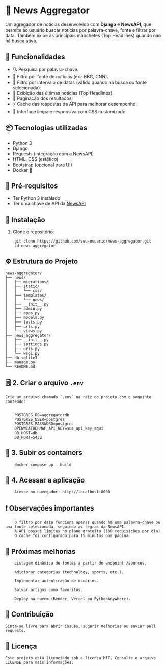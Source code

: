 # 📰 News Aggregator

Um agregador de notícias desenvolvido com **Django** e **NewsAPI**, que permite ao usuário buscar notícias por palavra-chave, fonte e filtrar por data. Também exibe as principais manchetes (Top Headlines) quando não há busca ativa.

## 🚀 Funcionalidades

- 🔍 Pesquisa por palavra-chave.
- 🏢 Filtro por fonte de notícias (ex.: BBC, CNN).
- 📅 Filtro por intervalo de datas (válido quando há busca ou fonte selecionada).
- 📰 Exibição das últimas notícias (Top Headlines).
- 🔄 Paginação dos resultados.
- ⚡ Cache das respostas da API para melhorar desempenho.
- 🎨 Interface limpa e responsiva com CSS customizado.

## 📦 Tecnologias utilizadas

- Python 3
- Django
- Requests (integração com a NewsAPI)
- HTML, CSS (estático)
- Bootstrap (opcional para UI)
- Docker 🐳

## 🔑 Pré-requisitos

- Ter Python 3 instalado
- Ter uma chave de API da [NewsAPI](https://newsapi.org/)

## 🚧 Instalação

1. Clone o repositório:

```
    git clone https://github.com/seu-usuario/news-aggregator.git
    cd news-aggregator
```

## ⚙️ Estrutura do Projeto

    news-aggregator/
    ├── news/
    │   ├── migrations/
    │   ├── static/
    │   │   └── css/
    │   ├── templates/
    │   │   └── news/
    │   ├── __init__.py
    │   ├── admin.py
    │   ├── apps.py
    │   ├── models.py
    │   ├── tests.py
    │   ├── urls.py
    │   └── views.py
    ├── news_aggregator/
    │   ├── __init__.py
    │   ├── settings.py
    │   ├── urls.py
    │   └── wsgi.py
    ├── db.sqlite3
    ├── manage.py
    └── README.md

## 🗒️ 2. Criar o arquivo `.env`

```
Crie um arquivo chamado `.env` na raiz do projeto com o seguinte conteúdo:
```

```

    POSTGRES_DB=aggregatordb
    POSTGRES_USER=postgres
    POSTGRES_PASSWORD=postgres
    OPENWEATHERMAP_API_KEY=sua_api_key_aqui
    DB_HOST=db
    DB_PORT=5432
```

## 🐳 3. Subir os containers
```
    docker-compose up --build
```
## 🔗 4. Acessar a aplicação
```
    Acesse no navegador: http://localhost:8000
```


## ❗ Observações importantes
```
    O filtro por data funciona apenas quando há uma palavra-chave ou uma fonte selecionada, seguindo as regras da NewsAPI.
    A API possui limites no plano gratuito (100 requisições por dia)
    O cache foi configurado para 15 minutos por página.
```

## 🚀 Próximas melhorias
```
    Listagem dinâmica de fontes a partir do endpoint /sources.

    Adicionar categorias (technology, sports, etc.).

    Implementar autenticação de usuários.

    Salvar artigos como favoritos.

    Deploy na nuvem (Render, Vercel ou PythonAnywhere).
```

## 🤝 Contribuição
```
Sinta-se livre para abrir issues, sugerir melhorias ou enviar pull requests.
```

## 📜 Licença
```
Este projeto está licenciado sob a licença MIT. Consulte o arquivo LICENSE para mais informações.
```